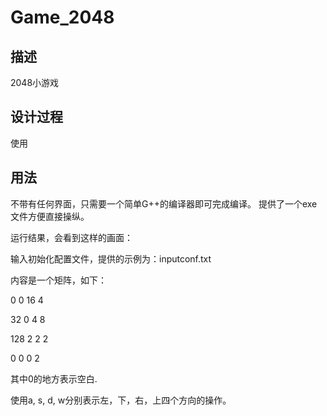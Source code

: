 # Game_2048

## 描述 ##

2048小游戏

## 设计过程 ##

使用


## 用法 ##
不带有任何界面，只需要一个简单G++的编译器即可完成编译。
提供了一个exe文件方便直接操纵。

运行结果，会看到这样的画面：

输入初始化配置文件，提供的示例为：inputconf.txt   

内容是一个矩阵，如下：

  0    0  16  4   
  
 32    0   4  8   
 
128    2   2  2   

  0    0   0  2   
  


其中0的地方表示空白.

使用a, s, d, w分别表示左，下，右，上四个方向的操作。
